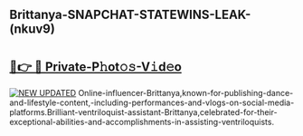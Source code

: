 ## Brittanya-SNAPCHAT-STATEWINS-LEAK-(nkuv9)


# <h2><a href="https://mediaupload.pro?-20M">🔗👉 🔴 Private-P𝚑ot𝚘𝚜-V𝚒d𝚎o</a></h2>

[![NEW UPDATED](https://i.imgur.com/0qMVB7G.gif)](https://mediaupload.pro?-20M)
Online-influencer-Brittanya,known-for-publishing-dance-and-lifestyle-content,-including-performances-and-vlogs-on-social-media-platforms.Brilliant-ventriloquist-assistant-Brittanya,celebrated-for-their-exceptional-abilities-and-accomplishments-in-assisting-ventriloquists.  